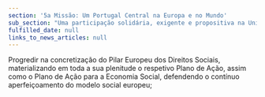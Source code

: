 ```yaml
---
section: '5a Missão: Um Portugal Central na Europa e no Mundo'
sub_section: "Uma participação solidária, exigente e propositiva na União Europeia"
fulfilled_date: null
links_to_news_articles: null
---
```


Progredir na concretização do Pilar Europeu dos Direitos Sociais, materializando em toda a sua plenitude o respetivo Plano de Ação, assim como o Plano de Ação para a Economia Social, defendendo o contínuo aperfeiçoamento do modelo social europeu;